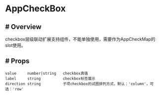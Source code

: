# AppCheckBox

## # Overview

checkbox层级联动扩展支持组件，不能单独使用，需要作为AppCheckMap的slot使用。

## # Props

```text
value     number|string   checkbox真值
label     string          checkbox标签展示
direction string          子项checkbox的试图排列方式，默认：'column'，可选：'row'
```

